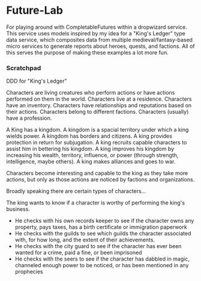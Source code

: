 # Future-Lab
For playing around with CompletableFutures within a dropwizard service. This service uses models inspired by my idea for a "King's Ledger" type data service, which composites data from multiple medieval/fantasy-based micro services to generate reports about heroes, quests, and factions. All of this serves the purpose of making these examples a lot more fun. 

### Scratchpad

DDD for "King's Ledger"

Characters are living creatures who perform actions or have actions performed on them in the world.
Characters live at a residence. Characters have an inventory. Characters have relationships and reputations based on their actions. Characters belong to different factions. Characters (usually) have a profession.  

A King has a kingdom. A kingdom is a spacial territory under which a king wields power. A kingdom has borders and citizens. A king provides protection in return for subjugation. A king recruits capable characters to assist him in bettering his kingdom. A king improves his kingdom by increasing his wealth, territory, influence, or power (through strength, intelligence, maybe others). A king makes alliances and goes to war. 

Characters become interesting and capable to the king as they take more actions, but only as those actions are noticed by factions and organizations.

Broadly speaking there are certain types of characters...


The king wants to know if a character is worthy of performing the king's business. 
 - He checks with his own records keeper to see if the character owns any property, pays taxes, has a birth certificate or immigration paperwork
 - He checks with the guilds to see which guilds the character associated with, for how long, and the extent of their achievements.
 - He checks with the city guard to see if the character has ever been wanted for a crime, paid a fine, or been imprisoned
 - He checks with the seers to see if the character has dabbled in magic, channeled enough power to be noticed, or has been mentioned in any prophecies